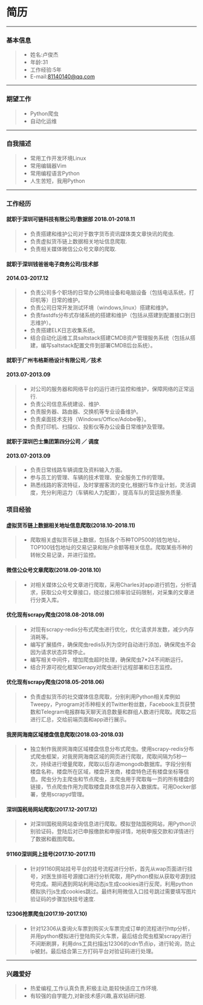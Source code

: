 # 简历
------
### 基本信息
> * 姓名:卢俊杰
> * 年龄:31
> * 工作经验:5年
> * E-mail:81140140@qq.com

------
### 期望工作
> * Python爬虫
> * 自动化运维

------
### 自我描述
> * 常用工作开发环境Linux 
> * 常用编辑器Vim 
> * 常用编程语言Python 
> * 人生苦短，我用Python

------
### 工作经历
#### 就职于深圳可链科技有限公司/数据部 2018.01-2018.11
> * 负责搭建和维护公司对于数字货币资讯媒体类文章快讯的爬虫.
> * 负责虚拟货币链上数据相关地址信息爬取.
> * 负责相关媒体微信公众号文章的爬取.

#### 就职于深圳钱爸爸电子商务公司/技术部
#### 2014.03-2017.12
> * 负责公司多个职场的日常办公网络设备和电脑设备（包括电话系统，打印机等）日常的维护。
> * 负责公司日常开发测试环境（windows,linux）搭建和维护。
> * 负责fastdfs分布式存储系统的搭建和维护（包括从搭建到配置接口到日志维护）。
> * 负责搭建ELK日志收集系统。
> * 结合自动化运维工具saltstack搭建CMDB资产管理服务系统（包括从搭建，编写saltstack配置文件到部署CMDB后台系统）。

#### 就职于广州韦格斯杨设计有限公司／技术
#### 2013.07-2013.09
> * 对公司的服务器和网络平台的运行进行监控和维护，保障网络的正常运行.
> * 负责公司信息系统建设、维护.
> * 负责服务器、路由器、交换机等专业设备维护。
> * 负责桌面技术支持（Windows/Office/Adobe等）。
> * 负责打印机、扫描仪、投影仪等办公设备日常维护及管理。

#### 就职于深圳巴士集团第四分公司 ／ 调度
#### 2013.07-2013.09
> * 负责日常线路车辆调度及资料输入方面。
> * 参与员工的管理、车辆的技术管理、安全服务工作的管理。
> * 熟悉线路的客流特征，及时掌握客流的变化,根据行车作业计划，灵活调度，充分利用运力（车辆和人力配置），提高车队的营运服务质量.


### 项目经验
#### 虚拟货币链上数据相关地址信息爬取(2018.10-2018.11)
> * 爬取相关虚拟货币链上数据，包括各个币种TOP500的钱包地址，TOP100钱包地址的交易记录和账户余额等相关信息。爬取某些币种的转帐交易记录，并进行监控。

#### 微信公众号文章爬取(2018.09-2018.10)
> * 对相关媒体公众号文章进行爬取，采用Charles对app进行抓包，分析请求，获取公众号文章接口，绕过接口频率验证码限制，对采集的文章进行分类入库。

#### 优化现有scrapy爬虫(2018.08-2018.09)
> * 对现有scrapy-redis分布式爬虫进行优化，优化请求并发数，减少内存消耗等。
> * 编写扩展插件，确保爬虫redis队列为空时自动进行添加，确保爬虫不会因为请求状态异常停止。
> * 编写相关中间件，增加爬虫超时处理，确保爬虫7*24不间断运行。
> * 结合开源可视化框架Gerapy对爬虫进行远程部署和日志监控。

#### 优化现有scrapy爬虫(2018.05-2018.06)
> * 负责虚拟货币的社交媒体信息爬取，分别利用Python相关库例如Tweepy，Pyrogram对币种相关的Twitter粉丝数，Facebook主页获赞数和Telegram电报群每天聊天消息数量和群组人数进行爬取。爬取之后进行汇总，交给前端页面和app进行展示。

#### 我房网海南区域楼盘信息爬取(2018.03-2018.03)
> * 独立制作我房网海南区域楼盘信息分布式爬虫。使用scrapy-redis分布式爬虫框架，对我房网海南区域的网页进行爬取，爬取间隔为5秒一次，持续进行增量爬取，爬取以后存进mongodb数据库。字段分别有楼盘名称，楼盘所在区域，楼盘开发商，楼盘特色还有楼盘坐标等信息。爬虫分为主爬虫和节点爬虫，主爬虫用于爬取每一页的所有楼盘的链接，节点爬虫作用为爬取楼盘具体信息并存入数据库。可用Docker部署，使用scrapyd管理。

#### 深圳国税局网站爬取(2017.12-2017.12)
> * 对深圳国税局网站查询信息进行爬取。模拟登陆国税网站，用Python识别验证码，登陆后对已申报缴款和申报详情，地税申报交款和详情进行了数据和截图爬取。

#### 91160深圳网上挂号(2017.10-2017.11)
> * 针对91160网站挂号平台的挂号流程进行分析，首先从wap页面进行挂号，对医生排班号源接口进行分析爬取，用Python模拟从获取号源到挂号完成。期间遇到网站利用动态js生成cookies进行反爬，利用python模拟执行js生成cookies跳过。最终利用微信入口挂号跳过需要填写图片验证码的步骤加快挂号速度.

#### 12306抢票爬虫(2017.19-2017.10)
> * 针对12306从查询火车票到购买火车票完成订单的流程进行http分析，并用python模拟进行登陆购买火车票，最后结合爬虫框架scrapy进行不间断刷屏，利用dns工具扫描出12306的cdn节点ip，进行轮询，防止ip被封。最后结合第三方打码平台对验证码进行处理。

------
### 兴趣爱好
> * 热爱编程,工作认真负责,积极主动,能较快适应工作环境.
> * 有较强的自学能力,对新技术感兴趣,喜欢钻研问题.
